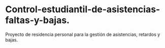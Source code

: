 # Control-estudiantil-de-asistencias-faltas-y-bajas.
Proyecto de residencia personal para la gestión de asistencias, retardos y bajas.
